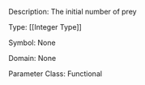 Description: The initial number of prey

Type: [[Integer Type]]

Symbol: None

Domain: None

Parameter Class: Functional

